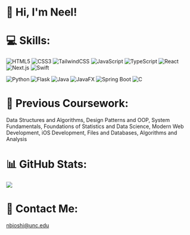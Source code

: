 # 👋 Hi, I'm Neel!

# 💻 Skills:
![HTML5](https://img.shields.io/badge/html5-%23E34F26.svg?style=for-the-badge&logo=html5&logoColor=white) 
![CSS3](https://img.shields.io/badge/css3-%231572B6.svg?style=for-the-badge&logo=css3&logoColor=white) 
![TailwindCSS](https://img.shields.io/badge/tailwindcss-%231572B6.svg?style=for-the-badge&logo=tailwindcss&logoColor=white) 
![JavaScript](https://img.shields.io/badge/javascript-%23323330.svg?style=for-the-badge&logo=javascript&logoColor=%23F7DF1E) 
![TypeScript](https://img.shields.io/badge/typescript-%23323330.svg?style=for-the-badge&logo=typescript&logoColor=white) 
![React](https://img.shields.io/badge/react-%23323330.svg?style=for-the-badge&logo=react&logoColor=%2361DAFB)
![Next.js](https://img.shields.io/badge/next.js-%23323330.svg?style=for-the-badge&logo=next.js&logoColor=white) 
![Swift](https://img.shields.io/badge/swift-%23E34F26.svg?style=for-the-badge&logo=swift&logoColor=white) 

![Python](https://img.shields.io/badge/python-3670A0?style=for-the-badge&logo=python&logoColor=ffdd54) 
![Flask](https://img.shields.io/badge/Flask-%2300599C.svg?style=for-the-badge&logo=Flask&logoColor=white)
![Java](https://img.shields.io/badge/java-%23ED8B00.svg?style=for-the-badge&logo=openjdk&logoColor=white) 
![JavaFX](https://img.shields.io/badge/javafx-%23FF0000.svg?style=for-the-badge&logo=javafx&logoColor=white) 
![Spring Boot](https://img.shields.io/badge/springboot-%B9FF66.svg?style=for-the-badge&logo=springboot&logoColor=white) 
![C](https://img.shields.io/badge/c-%2300599C.svg?style=for-the-badge&logo=c&logoColor=white)

# 📝 Previous Coursework:
Data Structures and Algorithms,
Design Patterns and OOP,
System Fundamentals,
Foundations of Statistics and Data Science,
Modern Web Development,
iOS Development,
Files and Databases,
Algorithms and Analysis

# 📊 GitHub Stats:
![](https://github-readme-stats.vercel.app/api/top-langs/?username=nbjoshi&theme=tokyonight&hide_border=false&include_all_commits=false&count_private=false&layout=compact)

# 📧 Contact Me:
nbjoshi@unc.edu
<!-- Proudly created with GPRM ( https://gprm.itsvg.in ) -->
